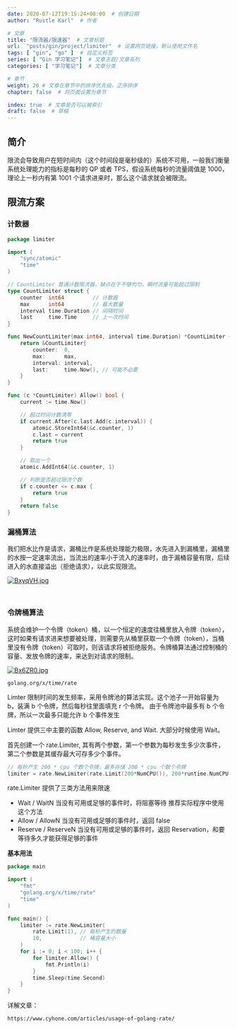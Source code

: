 ```yaml
---
date: 2020-07-12T19:15:24+08:00  # 创建日期
author: "Rustle Karl"  # 作者

# 文章
title: "限流器/限速器"  # 文章标题
url:  "posts/gin/project/limiter"  # 设置网页链接，默认使用文件名
tags: [ "gin", "go" ]  # 自定义标签
series: [ "Gin 学习笔记"]  # 文章主题/文章系列
categories: [ "学习笔记"]  # 文章分类

# 章节
weight: 20 # 文章在章节中的排序优先级，正序排序
chapter: false  # 将页面设置为章节

index: true  # 文章是否可以被索引
draft: false  # 草稿
---
```


## 简介

限流会导致用户在短时间内（这个时间段是毫秒级的）系统不可用，一般我们衡量系统处理能力的指标是每秒的 QP 或者 TPS，假设系统每秒的流量阈值是 1000，理论上一秒内有第 1001 个请求进来时，那么这个请求就会被限流。

## 限流方案

### 计数器

```go
package limiter

import (
	"sync/atomic"
	"time"
)

// CountLimiter 普通计数限流器，缺点在于不够均匀，瞬时流量可能超过限制
type CountLimiter struct {
	counter  int64         // 计数器
	max      int64         // 最大数量
	interval time.Duration // 间隔时间
	last     time.Time     // 上一次时间
}

func NewCountLimiter(max int64, interval time.Duration) *CountLimiter {
	return &CountLimiter{
		counter:  0,
		max:      max,
		interval: interval,
		last:     time.Now(), // 可能不必要
	}
}

func (c *CountLimiter) Allow() bool {
	current := time.Now()

	// 超过时间计数清零
	if current.After(c.last.Add(c.interval)) {
		atomic.StoreInt64(&c.counter, 1)
		c.last = current
		return true
	}

	// 取出一个
	atomic.AddInt64(&c.counter, 1)

	// 判断是否超过限流个数
	if c.counter <= c.max {
		return true
	}
	return false
}
```

### 漏桶算法

我们把水比作是请求，漏桶比作是系统处理能力极限，水先进入到漏桶里，漏桶里的水按一定速率流出，当流出的速率小于流入的速率时，由于漏桶容量有限，后续进入的水直接溢出（拒绝请求），以此实现限流。

[![BxyqVH.jpg](https://s3.ax1x.com/2020/11/12/BxyqVH.jpg)](https://imgchr.com/i/BxyqVH)

```go

```

```go

```

### 令牌桶算法

系统会维护一个令牌（token）桶，以一个恒定的速度往桶里放入令牌（token），这时如果有请求进来想要被处理，则需要先从桶里获取一个令牌（token），当桶里没有令牌（token）可取时，则该请求将被拒绝服务。令牌桶算法通过控制桶的容量、发放令牌的速率，来达到对请求的限制。

[![Bx6ZR0.jpg](https://s3.ax1x.com/2020/11/12/Bx6ZR0.jpg)](https://imgchr.com/i/Bx6ZR0)

`golang.org/x/time/rate`

Limter 限制时间的发生频率，采用令牌池的算法实现。这个池子一开始容量为 b，装满 b 个令牌，然后每秒往里面填充 r 个令牌。
由于令牌池中最多有 b 个令牌，所以一次最多只能允许 b 个事件发生

Limter 提供三中主要的函数 Allow, Reserve, and Wait. 大部分时候使用 Wait。

首先创建一个 rate.Limiter, 其有两个参数，第一个参数为每秒发生多少次事件，第二个参数是其缓存最大可存多少个事件。

```go
// 每秒产生 200 * cpu 个数个令牌，最多存储 200 * cpu 个数个令牌
limiter = rate.NewLimiter(rate.Limit(200*NumCPU()), 200*runtime.NumCPU())
```

rate.Limiter 提供了三类方法用来限速

- Wait / WaitN 当没有可用或足够的事件时，将阻塞等待 推荐实际程序中使用这个方法
- Allow / AllowN 当没有可用或足够的事件时，返回 false 
- Reserve / ReserveN 当没有可用或足够的事件时，返回 Reservation，和要等待多久才能获得足够的事件

**基本用法**

```go
package main

import (
	"fmt"
	"golang.org/x/time/rate"
	"time"
)

func main() {
	limiter := rate.NewLimiter(
		rate.Limit(1), // 每秒产生的数量
		10,            // 桶容量大小
	)
	for i := 0; i < 100; i++ {
		for limiter.Allow() {
			fmt.Println(i)
		}
		time.Sleep(time.Second)
	}
}
```

详解文章：

```
https://www.cyhone.com/articles/usage-of-golang-rate/
```

